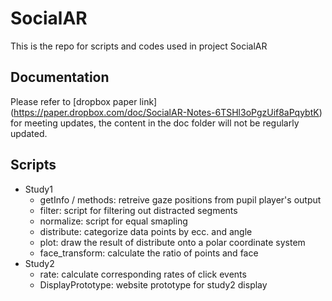 # SocialAR
This is the repo for scripts and codes used in project SocialAR

## Documentation
Please refer to [dropbox paper link] (https://paper.dropbox.com/doc/SocialAR-Notes-6TSHl3oPgzUif8aPqybtK) for meeting updates, the content in the doc folder will not be regularly updated.

## Scripts
- Study1
  - getInfo / methods: retreive gaze positions from pupil player's output
  - filter: script for filtering out distracted segments 
  - normalize: script for equal smapling
  - distribute: categorize data points by ecc. and angle
  - plot: draw the result of distribute onto a polar coordinate system
  - face_transform: calculate the ratio of points and face
- Study2
  - rate: calculate corresponding rates of click events
  - DisplayPrototype: website prototype for study2 display
